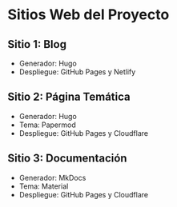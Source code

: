 # Sitios Web del Proyecto

## Sitio 1: Blog
- Generador: Hugo
- Despliegue: GitHub Pages y Netlify

## Sitio 2: Página Temática
- Generador: Hugo
- Tema: Papermod
- Despliegue: GitHub Pages y Cloudflare

## Sitio 3: Documentación
- Generador: MkDocs
- Tema: Material
- Despliegue: GitHub Pages y Cloudflare
